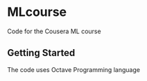 # MLcourse
Code for the Cousera ML course

## Getting Started

The code uses Octave Programming language
